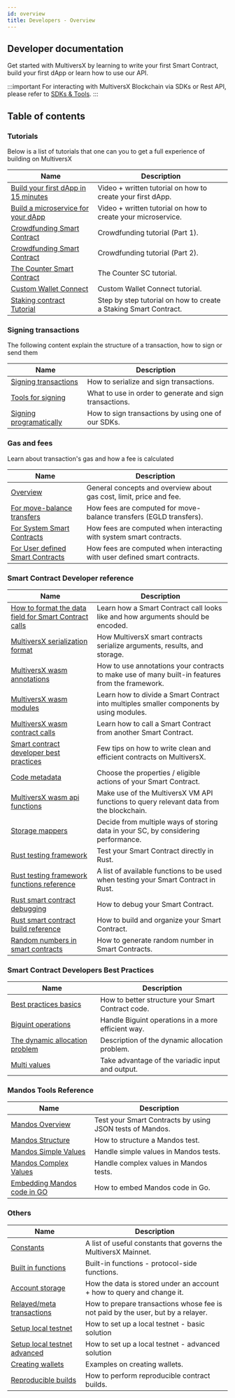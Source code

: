```yaml
---
id: overview
title: Developers - Overview
---
```


## Developer documentation

Get started with MultiversX by learning to write your first Smart Contract, build your first dApp or learn how to use our
API.

:::important
For interacting with MultiversX Blockchain via SDKs or Rest API, please refer to [SDKs & Tools](/sdk-and-tools/overview).
:::

## Table of contents

### Tutorials

Below is a list of tutorials that one can you to get a full experience of building on MultiversX

| Name                                                                                | Description                                                       |
|-------------------------------------------------------------------------------------|-------------------------------------------------------------------|
| [Build your first dApp in 15 minutes](/developers/tutorials/your-first-dapp)        | Video + written tutorial on how to create your first dApp.        |
| [Build a microservice for your dApp](/developers/tutorials/your-first-microservice) | Video + written tutorial on how to create your microservice.      |
| [Crowdfunding Smart Contract](/developers/tutorials/crowdfunding-p1)                | Crowdfunding tutorial (Part 1).                                   |
| [Crowdfunding Smart Contract](/developers/tutorials/crowdfunding-p2)                | Crowdfunding tutorial (Part 2).                                   |
| [The Counter Smart Contract](/developers/tutorials/counter)                         | The Counter SC tutorial.                                          |
| [Custom Wallet Connect](/developers/tutorials/custom-wallet-connect)                | Custom Wallet Connect tutorial.                                   |
| [Staking contract Tutorial](/developers/tutorials/staking-contract)                 | Step by step tutorial on how to create a Staking Smart Contract.  | 

### Signing transactions

The following content explain the structure of a transaction, how to sign or send them

| Name                                                                                      | Description                                             |
|-------------------------------------------------------------------------------------------|---------------------------------------------------------|
| [Signing transactions](/developers/signing-transactions/signing-transactions)             | How to serialize and sign transactions.                 |
| [Tools for signing](/developers/signing-transactions/tools-for-signing)                   | What to use in order to generate and sign transactions. |
| [Signing programatically](/developers/signing-transactions/signing-programmatically)      | How to sign transactions by using one of our SDKs.      |

### Gas and fees

Learn about transaction's gas and how a fee is calculated

| Name                                                                                      | Description                                                               |
|-------------------------------------------------------------------------------------------|---------------------------------------------------------------------------|
| [Overview](/developers/gas-and-fees/overview)                                             | General concepts and overview about gas cost, limit, price and fee.       |
| [For move-balance transfers](/developers/gas-and-fees/egld-transfers)                     | How fees are computed for move-balance transfers (EGLD transfers).        |
| [For System Smart Contracts](/developers/gas-and-fees/system-smart-contracts)             | How fees are computed when interacting with system smart contracts.       |
| [For User defined Smart Contracts](/developers/gas-and-fees/user-defined-smart-contracts) | How fees are computed when interacting with user defined smart contracts. |

### Smart Contract Developer reference

| Name                                                                                                                     | Description                                                                                     |
|--------------------------------------------------------------------------------------------------------------------------|-------------------------------------------------------------------------------------------------|
| [How to format the data field for Smart Contract calls](/developers/sc-calls-format)                                     | Learn how a Smart Contract call looks like and how arguments should be encoded.                 |
| [MultiversX serialization format](/developers/developer-reference/elrond-serialization-format)                               | How MultiversX smart contracts serialize arguments, results, and storage.                           |
| [MultiversX wasm annotations](/developers/developer-reference/elrond-wasm-annotations)                                       | How to use annotations your contracts to make use of many built-in features from the framework. |
| [MultiversX wasm modules](/developers/developer-reference/elrond-wasm-modules)                                               | Learn how to divide a Smart Contract into multiples smaller components by using modules.        |
| [MultiversX wasm contract calls](/developers/developer-reference/elrond-wasm-contract-calls)                                 | Learn how to call a Smart Contract from another Smart Contract.                                 |
| [Smart contract developer best practices](/developers/developer-reference/smart-contract-developer-best-practices)       | Few tips on how to write clean and efficient contracts on MultiversX.                               |
| [Code metadata](/developers/developer-reference/code-metadata)                                                           | Choose the properties / eligible actions of your Smart Contract.                                |
| [MultiversX wasm api functions](/developers/developer-reference/elrond-wasm-api-functions)                                   | Make use of the MultiversX VM API functions to query relevant data from the blockchain.             |
| [Storage mappers](/developers/developer-reference/storage-mappers)                                                       | Decide from multiple ways of storing data in your SC, by considering performance.               |
| [Rust testing framework](/developers/developer-reference/rust-testing-framework)                                         | Test your Smart Contract directly in Rust.                                                      |
| [Rust testing framework functions reference](/developers/developer-reference/rust-testing-framework-functions-reference) | A list of available functions to be used when testing your Smart Contract in Rust.              |
| [Rust smart contract debugging](/developers/developer-reference/rust-smart-contract-debugging)                           | How to debug your Smart Contract.                                                               |
| [Rust smart contract build reference](/developers/developer-reference/smart-contract-build-reference)                    | How to build and organize your Smart Contract.                                                  |
| [Random numbers in smart contracts](/developers/developer-reference/random-numbers-in-smart-contracts)                   | How to generate random number in Smart Contracts.                                               |

### Smart Contract Developers Best Practices

| Name                                                                                        | Description                                        |
|---------------------------------------------------------------------------------------------|----------------------------------------------------|
| [Best practices basics](/developers/best-practices/best-practices-basics)                   | How to better structure your Smart Contract code.  |
| [Biguint operations](/developers/best-practices/biguint-operations)                         | Handle Biguint operations in a more efficient way. |
| [The dynamic allocation problem](/developers/best-practices/the-dynamic-allocation-problem) | Description of the dynamic allocation problem.     |
| [Multi values](/developers/best-practices/multi-values)                                     | Take advantage of the variadic input and output.   |

### Mandos Tools Reference

| Name                                                                 | Description                                              |
|----------------------------------------------------------------------|----------------------------------------------------------|
| [Mandos Overview](/developers/mandos-reference/overview)             | Test your Smart Contracts by using JSON tests of Mandos. |
| [Mandos Structure](/developers/mandos-reference/structure)           | How to structure a Mandos test.                          |
| [Mandos Simple Values](/developers/mandos-reference/values-simple)   | Handle simple values in Mandos tests.                    |
| [Mandos Complex Values](/developers/mandos-reference/values-complex) | Handle complex values in Mandos tests.                   |
| [Embedding Mandos code in GO](/developers/mandos-reference/embed)    | How to embed Mandos code in Go.                          |

### Others

| Name                                                                     | Description                                                                      |
|--------------------------------------------------------------------------|----------------------------------------------------------------------------------|
| [Constants](/developers/constants)                                       | A list of useful constants that governs the MultiversX Mainnet.                      |
| [Built in functions](/developers/built-in-functions)                     | Built-in functions - protocol-side functions.                                    |
| [Account storage](/developers/account-storage)                           | How the data is stored under an account + how to query and change it.            |
| [Relayed/meta transactions](/developers/relayed-transactions)            | How to prepare transactions whose fee is not paid by the user, but by a relayer. |
| [Setup local testnet](/developers/setup-local-testnet)                   | How to set up a local testnet - basic solution                                   |
| [Setup local testnet advanced](/developers/setup-local-testnet-advanced) | How to set up a local testnet - advanced solution                                |
| [Creating wallets](/developers/creating-wallets)                         | Examples on creating wallets.                                                    |
| [Reproducible builds](/developers/reproducible-contract-builds)          | How to perform reproducible contract builds.                                     |
